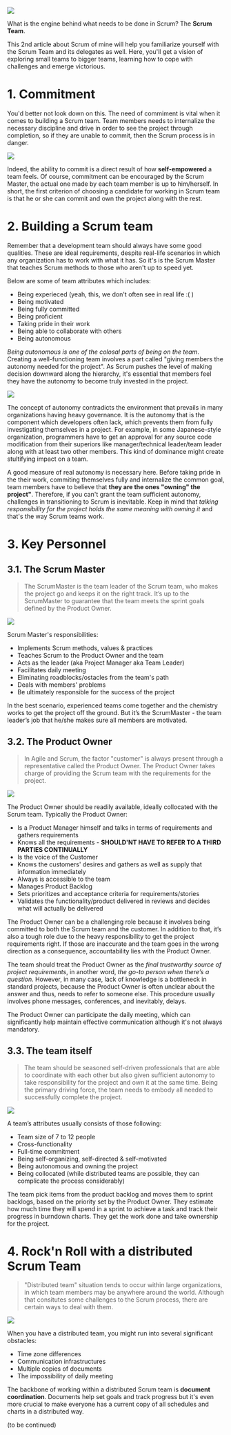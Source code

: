 ![](https://images.viblo.asia/91677c13-2fc4-47f6-8403-5ef5a5e4de7d.png)

What is the engine behind what needs to be done in Scrum? The **Scrum Team**.

This 2nd article about Scrum of mine will help you familiarize yourself with the Scrum Team and its delegates as well. Here, you'll get a vision of exploring small teams to bigger teams, learning how to cope with challenges and emerge victorious. 

# 1. Commitment
You'd better not look down on this. The need of commiment is vital when it comes to building a Scrum team. Team members needs to internalize the necessary discipline and drive in order to see the project through completion, so if they are unable to commit, then the Scrum process is in danger.

![](https://images.viblo.asia/ed2781fd-d0d1-44f1-94d0-4babf608ab65.jpg)

Indeed, the ability to commit is a direct result of how **self-empowered** a team feels. Of course, commitment can be encouraged by the Scrum Master, the actual one made by each team member is up to him/herself. In short, the first criterion of choosing a candidate for working in Scrum team is that he or she can commit and own the project along with the rest.

# 2. Building a Scrum team
Remember that a development team should always have some good qualities. These are ideal requirements, despite real-life scenarios in which any organization has to work with what it has. So it's is the Scrum Master that teaches Scrum methods to those who aren't up to speed yet.

Below are some of team attributes which includes:
- Being experieced (yeah, this, we don't often see in real life :( )
- Being motivated
- Being fully committed
- Being proficient
- Taking pride in their work
- Being able to collaborate with others
- Being autonomous

*Being autonomous is one of the colosal parts of being on the team*. Creating a well-functioning team involves  a part called "giving members the autonomy needed for the project". As Scrum pushes the level of making decision downward along the hierarchy, it's essential that members feel they have the autonomy to become truly invested in the project.

![](https://images.viblo.asia/7836b7b1-b4c4-4ab8-95f8-72dab97927af.jpg)

The concept of autonomy contradicts the environment that prevails in many organizations having heavy governance. It is the autonomy that is the component which developers often lack, which prevents them from fully investigating themselves in a project. For example, in some Japanese-style organization, programmers have to get an approval for any source code modification from their superiors like manager/technical leader/team leader along with at least two other members. This kind of dominance might create stultifying impact on a team.

A good measure of real autonomy is necessary here. Before taking pride in the their work, commiting themselves fully and internalize the common goal, team members have to believe that **they are the ones "owning" the project"**. Therefore, if you can't grant the team sufficient autonomy, challenges in transitioning to Scrum is inevitable. Keep in mind that *talking responsibility for the project holds the same meaning with owning it* and that's the way Scrum teams work.

# 3. Key Personnel
## 3.1. The Scrum Master
> The ScrumMaster is the team leader of the Scrum team, who makes the project go and keeps it on the right track. It’s up to the ScrumMaster to guarantee that the team meets the sprint goals defined by the Product Owner.
 
![](https://images.viblo.asia/21289062-085e-427d-bc8b-0a3ec8ff9157.jpg)

Scrum Master's responsibilities:
- Implements Scrum methods, values & practices
- Teaches Scrum to the Product Owner and the team
- Acts as the leader (aka Project Manager aka Team Leader)
- Facilitates daily meeting
- Eliminating roadblocks/ostacles from the team's path
- Deals with members' problems
- Be ultimately responsible for the success of the project

In the best scenario, experienced teams come together and the chemistry works to get the project off the ground. But it’s the ScrumMaster - the team leader’s job that he/she makes sure all members are motivated.

## 3.2. The Product Owner
> In Agile and Scrum, the factor "customer" is always present through a representative called the Product Owner. The Product Owner takes charge of providing the Scrum team with the requirements for the project.

![](https://images.viblo.asia/23e33186-584e-4a42-8d43-715e31adbae7.gif)

The Product Owner should be readily available, ideally collocated with the Scrum team. Typically the Product Owner:
- Is a Product Manager himself and talks in terms of requirements and gathers requirements
- Knows all the requirements - **SHOULD'NT HAVE TO REFER TO A THIRD PARTIES CONTINUALLY**
- Is the voice of the Customer
- Knows the customers' desires and gathers as well as supply that information immediately
- Always is accessible to the team
- Manages Product Backlog
- Sets prioritizes and acceptance criteria for requirements/stories
- Validates the functionality/product delivered in reviews and decides what will actually be delivered

The Product Owner can be a challenging role because it involves being committed to both the Scrum team and the customer. In addition to that, it’s also a tough role due to the heavy responsibility to get the project requirements right. If those are inaccurate and the team goes in the wrong direction as a consequence, accountability lies with the Product Owner.

The team should treat the Product Owner as the *final trustworthy source of project requirements*, in another word, *the go-to person when there’s a question*. However, in many case, lack of knowledge is a bottleneck in standard projects, because the Product Owner is often unclear about the answer and thus, needs to refer to someone else. This procedure usually involves phone messages, conferences, and inevitably, delays.

The Product Owner can participate the daily meeting, which can significantly help maintain effective communication although it's not always mandatory.

## 3.3. The team itself
> The team should be seasoned self-driven professionals that are able to coordinate with each other but also given sufficient autonomy to take responsibility for the project and own it at the same time. Being the primary driving force, the team needs to embody all needed to successfully complete the project. 

![](https://images.viblo.asia/db266836-b23b-4ecd-ad5d-67475b657c08.jpg)

A team’s attributes usually consists of those following:
- Team size of 7 to 12 people
- Cross-functionality
- Full-time commitment
- Being self-organizing, self-directed & self-motivated
- Being autonomous and owning the project
- Being collocated (while distributed teams are possible, they can complicate the process considerably)

The team pick items from the product backlog and moves them to sprint backlogs, based on the priority set by the Product Owner. They estimate how much time they will spend in a sprint to achieve a task and track their progress in burndown charts. They get the work done and take ownership for the project.

# 4. Rock'n Roll with a distributed Scrum Team
> "Distributed team" situation tends to occur within large organizations, in which team members may be anywhere around the world. Although that consitutes some challenges to the Scrum process, there are certain ways to deal with them.
 
![](https://images.viblo.asia/e5b9a120-9662-4fbb-8a69-7833becd5a05.jpg)

When you have a distributed team, you might run into several significant obstacles:
- Time zone differences
- Communication infrastructures
- Multiple copies of documents
- The impossibility of daily meeting

The backbone of working within a distributed Scrum team is **document coordination**. Documents help set goals and track progress but it's even more crucial to make everyone has a current copy of all schedules and charts in a distributed way.

(to be continued)